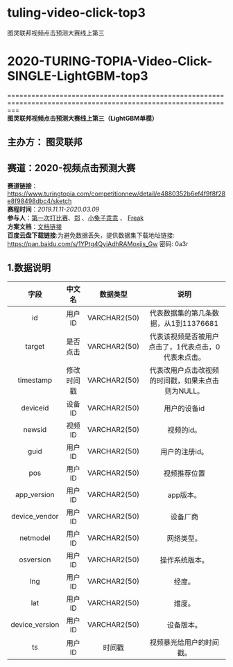 # tuling-video-click-top3
图灵联邦视频点击预测大赛线上第三

# 2020-TURING-TOPIA-Video-Click-SINGLE-LightGBM-top3
===============================================================================================================     
**图灵联邦视频点击预测大赛线上第三（LightGBM单模）**
## 主办方： 图灵联邦
## 赛道：2020-视频点击预测大赛

**赛道链接**：https://www.turingtopia.com/competitionnew/detail/e4880352b6ef4f9f8f28e8f98498dbc4/sketch       
**赛程时间**：*2019.11.11-2020.03.09*  
**参与人**：[第一次打比赛](https://github.com/LogicJake)、[郑](https://github.com/jackhuntcn) 、[小兔子乖乖](https://github.com/PandasCute) 、   [Freak](https://github.com/PandasCute)   
**方案文档**：[文档链接](https://www.logicjake.xyz/2020/02/10/%E5%9B%BE%E7%81%B5%E8%81%94%E9%82%A6%E8%A7%86%E9%A2%91%E7%82%B9%E5%87%BB%E9%A2%84%E6%B5%8B%E5%A4%A7%E8%B5%9B-%E8%B5%9B%E5%90%8E%E6%80%BB%E7%BB%93/)      
**百度云盘下载链接**:为避免数据丢失，提供数据集下载地址链接: https://pan.baidu.com/s/1YPtg4QyiAdhRAMoxjis_Gw  密码: 0a3r       
## 1.数据说明  


| 字段     | 中文名| 数据类型|  说明 |
|:-------:|:-------:|:-------:|:-------:|
|id|	用户ID|	VARCHAR2(50)|	代表数据集的第几条数据，从1到11376681|
|target|	是否点击|	VARCHAR2(50)|	代表该视频是否被用户点击了，1代表点击，0代表未点击。|
|timestamp|修改时间戳|	VARCHAR2(50)|代表改用户点击改视频的时间戳，如果未点击则为NULL。|
|deviceid|	设备ID|	VARCHAR2(50)|用户的设备id|
|newsid|视频ID|	VARCHAR2(50)|视频的id。|
|guid|	用户ID|	VARCHAR2(50)|	用户的注册id。|
|pos|	用户ID|	VARCHAR2(50)|	视频推荐位置|
|app_version|	用户ID|	VARCHAR2(50)|	app版本。|
|device_vendor|	用户ID|	VARCHAR2(50)|	设备厂商|
|netmodel|	用户ID|	VARCHAR2(50)|	网络类型。|
|osversion|	用户ID|	VARCHAR2(50)|	操作系统版本。|
|lng|	用户ID|	VARCHAR2(50)|经度。|
|lat|	用户ID|	VARCHAR2(50)|	维度。|
|device_version|	用户ID|	VARCHAR2(50)|	设备版本。|
|ts|	用户ID|时间戳|	视频暴光给用户的时间戳。|


